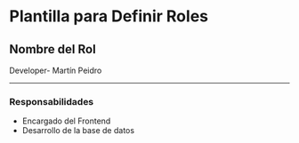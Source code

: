 # Plantilla para Definir Roles

## Nombre del Rol
Developer- Martín Peidro

---

### Responsabilidades
- Encargado del Frontend
- Desarrollo de la base de datos
